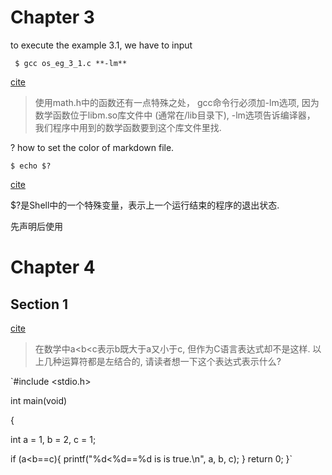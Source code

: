 # Chapter 3
to execute the example 3.1, we have to input

` $ gcc os_eg_3_1.c **-lm**`

[cite](http://docs.linuxtone.org/ebooks/C&CPP/c/ch03s01.html)
> 使用math.h中的函数还有一点特殊之处，
gcc命令行必须加-lm选项, 因为数学函数位于libm.so库文件中 (通常在/lib目录下), -lm选项告诉编译器，
我们程序中用到的数学函数要到这个库文件里找.

? how to set the color of markdown file.

`$ echo $?`

[cite](http://docs.linuxtone.org/ebooks/C&CPP/c/ch03s02.html)

$?是Shell中的一个特殊变量，表示上一个运行结束的程序的退出状态.

先声明后使用

# Chapter 4
## Section 1

[cite](docs.linuxtone.org/ebooks/C&CPP/c/ch04s01.html)
> 在数学中a<b<c表示b既大于a又小于c, 但作为C语言表达式却不是这样.
> 以上几种运算符都是左结合的, 请读者想一下这个表达式表示什么?

`#include <stdio.h>

int main(void)

{

  int a = 1, b = 2, c = 1;

  if (a<b==c){
      printf("%d<%d==%d is is true.\n", a, b, c);
  }
  return 0;
}`
